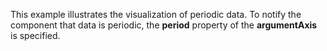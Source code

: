 This example illustrates the visualization of&nbsp;periodic data. To&nbsp;notify the component that data is&nbsp;periodic, the **period** property of&nbsp;the **argumentAxis** is&nbsp;specified.
